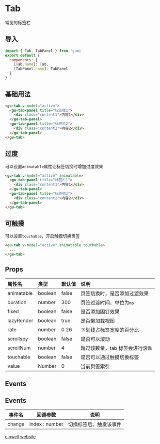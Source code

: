 # Tab

常见的标签栏

<div class="mdoc">
<div class="mdoc-main">

## 导入

```js
import { Tab, TabPanel } from 'gumi'
export default {
  components: {
    [Tab.name]: Tab,
    [TabPanel.name]: TabPanel
  }
}
```

## 基础用法

```html
<gu-tab v-model="active">
  <gu-tab-panel title="标签栏1">
    <div class="content1">内容1</div>
  </gu-tab-panel>
  <gu-tab-panel title="标签栏2">
    <div class="content2">内容2</div>
  </gu-tab-panel>
</gu-tab>
```

## 过度

可以设置`animatable`属性让标签切换时增加过度效果

```html
<gu-tab v-model="active" animatable>
  <gu-tab-panel title="标签栏1">
    <div class="content1">内容1</div>
  </gu-tab-panel>
  <gu-tab-panel title="标签栏2">
    <div class="content2">内容2</div>
  </gu-tab-panel>
</gu-tab>
```

## 可触摸

可以设置`touchable`，开启触摸切换页签

```html
<gu-tab v-model="active" animatable touchable>
  ...
</gu-tab>
```

## Props

| 属性名     | 类型    | 默认值 | 说明                           |
| :--------- | :------ | :----- | :----------------------------- |
| animatable | boolean | false  | 页签切换时，是否添加过渡效果   |
| duration   | number  | 300    | 页签过渡时间，单位为`ms`       |
| fixed      | boolean | false  | 是否添加固钉效果               |
| lazyRender | boolean | true   | 是否懒加载视图                 |
| rate       | number  | 0.26   | 下划线占标签宽度的百分比       |
| scrollspy  | boolean | false  | 是否可以滚动                   |
| scrollNum  | number  | 4      | 超过该数量，tab 标签会进行滚动 |
| touchable  | boolean | false  | 是否可以通过触摸切换标签       |
| value      | Number  | 0      | 当前页签索引                   |

## Events

## Events

| 事件名 | 回调参数       | 说明                   |
| ------ | -------------- | ---------------------- |
| change | index : number | 切换标签后，触发该事件 |

</div>

<div class="mdoc-section">

[cinwell website](https://www.zdxhyangyan.cn/github/gumi/site/#/senior/tab ':include :type=iframe frameborder=no')

</div>

</div>
